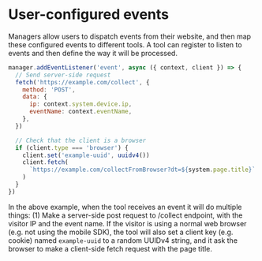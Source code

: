 # User-configured events

Managers allow users to dispatch events from their website, and then map these configured events to different tools. A tool can register to listen to events and then define the way it will be processed.

```js
manager.addEventListener('event', async ({ context, client }) => {
  // Send server-side request
  fetch('https://example.com/collect', {
    method: 'POST',
    data: {
      ip: context.system.device.ip,
      eventName: context.eventName,
    },
  })

  // Check that the client is a browser
  if (client.type === 'browser') {
    client.set('example-uuid', uuidv4())
    client.fetch(
      `https://example.com/collectFromBrowser?dt=${system.page.title}`
    )
  }
})
```

In the above example, when the tool receives an event it will do multiple things: (1) Make a server-side post request to /collect endpoint, with the visitor IP and the event name. If the visitor is using a normal web browser (e.g. not using the mobile SDK), the tool will also set a client key (e.g. cookie) named `example-uuid` to a random UUIDv4 string, and it ask the browser to make a client-side fetch request with the page title.
